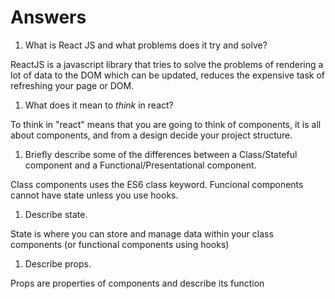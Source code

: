 # Answers

1.  What is React JS and what problems does it try and solve?

ReactJS is a javascript library that tries to solve the problems of rendering a lot of data to the DOM which can be updated, reduces the expensive task of refreshing your page or DOM.

1.  What does it mean to _think_ in react?

To think in "react" means that you are going to think of components, it is all about components, and from a design decide your project structure.

1.  Briefly describe some of the differences between a Class/Stateful component and a Functional/Presentational component.

Class components uses the ES6 class keyword. Funcional components cannot have state unless you use hooks.

1.  Describe state.

State is where you can store and manage data within your class components (or functional components using hooks)

1.  Describe props.

Props are properties of components and describe its function